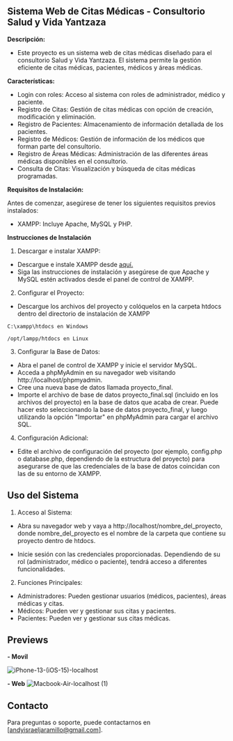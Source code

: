 ## Sistema Web de Citas Médicas - Consultorio Salud y Vida Yantzaza

**Descripción:**

- Este proyecto es un sistema web de citas médicas diseñado para el consultorio Salud y Vida Yantzaza. El sistema permite la gestión eficiente de citas médicas, pacientes, médicos y áreas médicas.

**Características:**
- Login con roles: Acceso al sistema con roles de administrador, médico y paciente.
- Registro de Citas: Gestión de citas médicas con opción de creación, modificación y eliminación.
- Registro de Pacientes: Almacenamiento de información detallada de los pacientes.
- Registro de Médicos: Gestión de información de los médicos que forman parte del consultorio.
- Registro de Áreas Médicas: Administración de las diferentes áreas médicas disponibles en el consultorio.
- Consulta de Citas: Visualización y búsqueda de citas médicas programadas.

**Requisitos de Instalación:**

Antes de comenzar, asegúrese de tener los siguientes requisitos previos instalados:
- XAMPP: Incluye Apache, MySQL y PHP.

**Instrucciones de Instalación**
1. Descargar e instalar XAMPP:

- Descargue e instale XAMPP desde [aquí.](https://www.apachefriends.org/download.html)
- Siga las instrucciones de instalación y asegúrese de que Apache y MySQL estén activados desde el panel de control de XAMPP.

2. Configurar el Proyecto:

- Descargue los archivos del proyecto y colóquelos en la carpeta htdocs dentro del directorio de instalación de XAMPP
```text  
C:\xampp\htdocs en Windows
  ```

```text  
/opt/lampp/htdocs en Linux

  ```
 
  
3. Configurar la Base de Datos:

- Abra el panel de control de XAMPP y inicie el servidor MySQL.
- Acceda a phpMyAdmin en su navegador web visitando http://localhost/phpmyadmin.
- Cree una nueva base de datos llamada proyecto_final.
- Importe el archivo de base de datos proyecto_final.sql (incluido en los archivos del proyecto) en la base de datos que acaba de crear. Puede hacer esto seleccionando la base de datos proyecto_final, y luego utilizando la opción "Importar" en phpMyAdmin para cargar el archivo SQL.

4. Configuración Adicional:

- Edite el archivo de configuración del proyecto (por ejemplo, config.php o database.php, dependiendo de la estructura del proyecto) para asegurarse de que las credenciales de la base de datos coincidan con las de su entorno de XAMPP.

## Uso del Sistema

1. Acceso al Sistema:

- Abra su navegador web y vaya a http://localhost/nombre_del_proyecto, donde nombre_del_proyecto es el nombre de la carpeta que contiene su proyecto dentro de htdocs.
  
- Inicie sesión con las credenciales proporcionadas. Dependiendo de su rol (administrador, médico o paciente), tendrá acceso a diferentes funcionalidades.

2. Funciones Principales:

- Administradores: Pueden gestionar usuarios (médicos, pacientes), áreas médicas y citas.
- Médicos: Pueden ver y gestionar sus citas y pacientes.
- Pacientes: Pueden ver y gestionar sus citas médicas.

## Previews

**- Movil**

![iPhone-13-(iOS-15)-localhost](https://github.com/Isracraxcker/RegistrodeCitas/assets/133439166/9b9cede6-c4f9-4bc8-a81f-ace2333cb9f4)



**- Web**
![Macbook-Air-localhost (1)](https://github.com/Isracraxcker/RegistrodeCitas/assets/133439166/a9aab5d3-25d2-4507-ac52-39dd7f6c7109)


## Contacto
Para preguntas o soporte, puede contactarnos en [andyisraeljaramillo@gmail.com].
